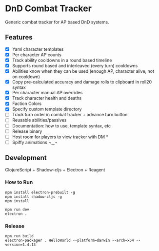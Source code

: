 # DnD Combat Tracker
Generic combat tracker for AP based DnD systems.

## Features
- [x] Yaml character templates
- [x] Per character AP counts
- [x] Track ability cooldowns in a round based timeline
- [x] Supports round based and interleaved (every turn) cooldowns
- [x] Abilities know when they can be used (enough AP, character alive, not on cooldown)
- [x] Copy pre-calculated accuracy and damage rolls to clipboard in roll20 syntax
- [x] Per character manual AP overrides
- [x] Track character health and deaths
- [x] Faction Colors
- [x] Specify custom template directory
- [ ] Track turn order in combat tracker + advance turn button
- [ ] Reusable abilities/passives
- [ ] Documentation: how to use, template syntax, etc
- [ ] Release binary
- [ ] Host room for players to view tracker with DM *
- [ ] Spiffy animations ¬‿¬

## Development
ClojureScript + Shadow-cljs + Electron + Reagent

### How to Run
```
npm install electron-prebuilt -g
npm install shadow-cljs -g
npm install

npm run dev
electron .
```

### Release
```
npm run build
electron-packager . HelloWorld --platform=darwin --arch=x64 --version=1.4.13
```
